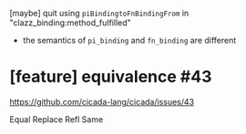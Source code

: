 [maybe] quit using `piBindingtoFnBindingFrom` in "clazz_binding:method_fulfilled"

- the semantics of `pi_binding` and `fn_binding` are different

# [feature] equivalence #43

https://github.com/cicada-lang/cicada/issues/43

Equal
Replace
Refl
Same
